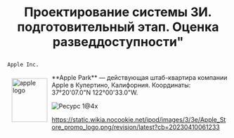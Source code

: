 # <p align = "center">Проектирование системы ЗИ. подготовительный этап. Оценка разведдоступности"</p>

`Apple Inc.` 

<img width="81" height="100" align="left" style="float: left; margin: 10px 10px 10px 10px;" alt="apple logo" src="https://upload.wikimedia.org/wikipedia/commons/thumb/f/fa/Apple_logo_black.svg/800px-Apple_logo_black.svg.png"> 
**Apple Park** — действующая штаб-квартира компании Apple в Купертино, Калифорния. Координаты: 37°20'07.0"N 122°00'33.0"W. 









![Ресурс 1@4x](https://github.com/kovalevegor/Information-Security/assets/113568414/5c73ba3f-7755-4a67-be95-cdef648be34a)


https://static.wikia.nocookie.net/ipod/images/3/3e/Apple_Store_promo_logo.png/revision/latest?cb=20230410061233

